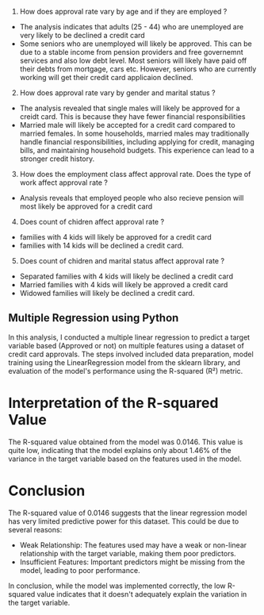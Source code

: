 1. How does approval rate vary by age and if they are employed ?
- The analysis indicates that adults (25 - 44) who are unemployed are very likely to be declined a credit card
- Some seniors who are unemployed will likely be approved. This can be due to a stable income from pension providers and free governemnt services and also low debt level. Most seniors will likely have paid off their debts from mortgage, cars etc. However, seniors who are currently working will get their credit card applicaion declined.
  
2. How does approval rate vary by gender and marital status ?
- The analysis revealed that single males will likely be approved for a creidt card. This is because they have fewer financial responsibilities
- Married male will likely be accepted for a credit card compared to married females. In some households, married males may traditionally handle financial responsibilities, including applying for credit, managing bills, and maintaining household budgets. This experience can lead to a stronger credit history.

3. How does the employment class affect approval rate. Does the type of work affect approval rate ?
- Analysis reveals that employed people who also recieve pension will most likely be approved for a credit card

4. Does count of chidren affect approval rate ?
- families with 4 kids will likely be approved for a credit card
- families with 14 kids will be declined a credit card.

5. Does count of chidren and marital status affect approval rate ?
- Separated families with 4 kids will likely be declined a credit card
- Married families with 4 kids will likely be approved a credit card
- Widowed families will likely be declined a credit card.


## Multiple Regression using Python
In this analysis, I conducted a multiple linear regression to predict a target variable based (Approved or not) on multiple features using a dataset of credit card approvals. The steps involved included data preparation, model training using the LinearRegression model from the sklearn library, and evaluation of the model's performance using the R-squared (R²) metric.

# Interpretation of the R-squared Value
The R-squared value obtained from the model was 0.0146. This value is quite low, indicating that the model explains only about 1.46% of the variance in the target variable based on the features used in the model.

# Conclusion
The R-squared value of 0.0146 suggests that the linear regression model has very limited predictive power for this dataset. This could be due to several reasons:
- Weak Relationship: The features used may have a weak or non-linear relationship with the target variable, making them poor predictors.
- Insufficient Features: Important predictors might be missing from the model, leading to poor performance.

In conclusion, while the model was implemented correctly, the low R-squared value indicates that it doesn't adequately explain the variation in the target variable. 
